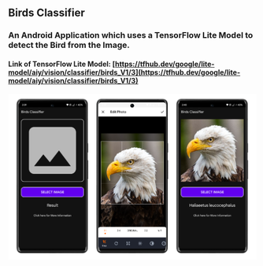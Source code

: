 ## Birds Classifier
### An Android Application which uses a TensorFlow Lite Model to detect the Bird from the Image.
#### Link of TensorFlow Lite Model: [https://tfhub.dev/google/lite-model/aiy/vision/classifier/birds_V1/3](https://tfhub.dev/google/lite-model/aiy/vision/classifier/birds_V1/3)
![](./readme/image1.png)